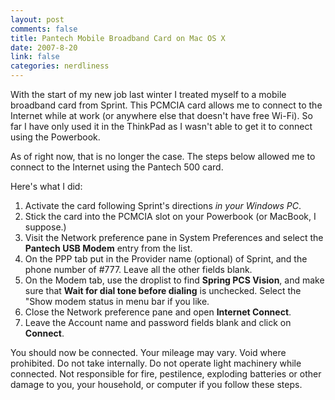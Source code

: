 ```yaml
--- 
layout: post
comments: false
title: Pantech Mobile Broadband Card on Mac OS X
date: 2007-8-20
link: false
categories: nerdliness
---
```

With the start of my new job last winter I treated myself to a mobile broadband card from Sprint.  This PCMCIA card allows me to connect to the Internet while at work (or anywhere else that doesn't have free Wi-Fi).  So far I have only used it in the ThinkPad as I wasn't able to get it to connect using the Powerbook.

As of right now, that is no longer the case.  The steps below allowed me to connect to the Internet using the Pantech 500 card.

Here's what I did:
<ol>
<li>Activate the card following Sprint's directions <i>in your Windows PC</i>.</li>
<li>Stick the card into the PCMCIA slot on your Powerbook (or MacBook, I suppose.)</li>
<li>Visit the Network preference pane in System Preferences and select the <strong>Pantech USB Modem</strong> entry from the list.</li>
<li>On the PPP tab put in the Provider name (optional) of Sprint, and the phone number of #777.  Leave all the other fields blank.</li>
<li>On the Modem tab, use the droplist to find <strong>Spring PCS Vision</strong>, and make sure that <strong>Wait for dial tone before dialing</strong> is unchecked.  Select the "Show modem status in menu bar if you like.</li>
<li>Close the Network preference pane and open <strong>Internet Connect</strong>.</li>
<li>Leave the Account name and password fields blank and click on <strong>Connect</strong>.
</ol>

You should now be connected.  Your mileage may vary.  Void where prohibited. Do not take internally.  Do not operate light machinery while connected. Not responsible for fire, pestilence, exploding batteries or other damage to you, your household, or computer if you follow these steps.
